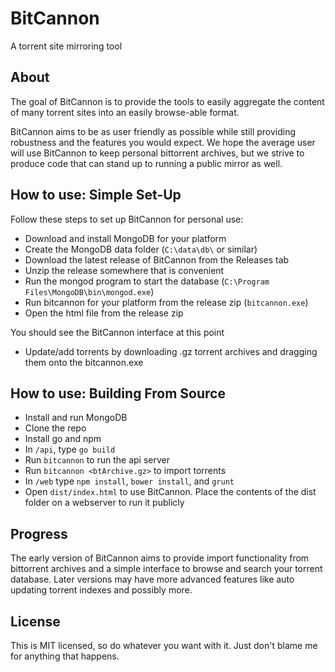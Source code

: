 # BitCannon
A torrent site mirroring tool

## About
The goal of BitCannon is to provide the tools to easily aggregate the content of many torrent sites into an easily browse-able format.

BitCannon aims to be as user friendly as possible while still providing robustness and the features you would expect. We hope the average user will use BitCannon to keep personal bittorrent archives, but we strive to produce code that can stand up to running a public mirror as well.

## How to use: Simple Set-Up
Follow these steps to set up BitCannon for personal use:
* Download and install MongoDB for your platform
* Create the MongoDB data folder (`C:\data\db\` or similar)
* Download the latest release of BitCannon from the Releases tab
* Unzip the release somewhere that is convenient
* Run the mongod program to start the database (`C:\Program Files\MongoDB\bin\mongod.exe`)
* Run bitcannon for your platform from the release zip (`bitcannon.exe`)
* Open the html file from the release zip

You should see the BitCannon interface at this point

* Update/add torrents by downloading .gz torrent archives and dragging them onto the bitcannon.exe

## How to use: Building From Source

* Install and run MongoDB
* Clone the repo
* Install go and npm
* In `/api`, type `go build`
* Run `bitcannon` to run the api server
* Run `bitcannon <btArchive.gz>` to import torrents
* In `/web` type `npm install`, `bower install`, and `grunt`
* Open `dist/index.html` to use BitCannon. Place the contents of the dist folder on a webserver to run it publicly

## Progress
The early version of BitCannon aims to provide import functionality from bittorrent archives and a simple interface to browse and search your torrent database. Later versions may have more advanced features like auto updating torrent indexes and possibly more.

## License
This is MIT licensed, so do whatever you want with it. Just don't blame me for anything that happens.
